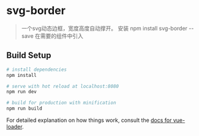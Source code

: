 # svg-border

> 一个svg动态边框，宽度高度自动撑开。
安装 npm install svg-border --save
在需要的组件中引入
<template>
  <div id="app">
		<div style="width: 500px;height: 500px">
			<SvgBorder ></SvgBorder>
		</div>
    <router-view/>
  </div>
</template>

<script>
	import SvgBorder from 'svg-border'
	export default {
		name: 'App',
		mounted(){
	
		},
		components:{SvgBorder}
	}
</script>




## Build Setup

``` bash
# install dependencies
npm install

# serve with hot reload at localhost:8080
npm run dev

# build for production with minification
npm run build
```

For detailed explanation on how things work, consult the [docs for vue-loader](http://vuejs.github.io/vue-loader).
